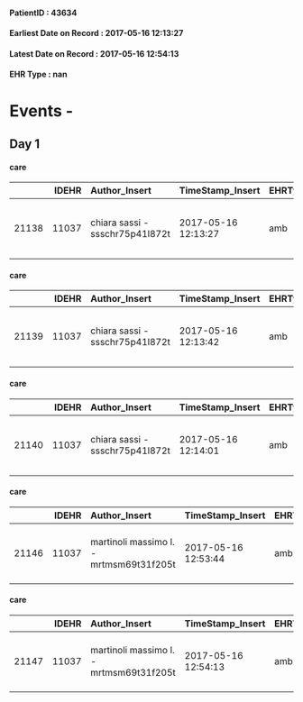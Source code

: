
#### PatientID : 43634
#### Earliest Date on Record : 2017-05-16 12:13:27
#### Latest Date on Record : 2017-05-16 12:54:13
#### EHR Type : nan

# Events - 

## Day 1

#### care
|       |   IDEHR | Author_Insert                   | TimeStamp_Insert    | EHRType   |   PatientID |   IDGESTIONE_AUSILI |   opt_annulla_consegna | ds_note_x                                                   | dt_Ric_consegna     | opt_ausilio                                     |
|------:|--------:|:--------------------------------|:--------------------|:----------|------------:|--------------------:|-----------------------:|:------------------------------------------------------------|:--------------------|:------------------------------------------------|
| 21138 |   11037 | chiara sassi - ssschr75p41l872t | 2017-05-16 12:13:27 | amb       |       43634 |               21093 |                      0 | x delivery contact his wife or son 335 5457058 34805233453. | 2017-05-16 00:00:00 | electronic articulated bed with side rails # 14 |

#### care
|       |   IDEHR | Author_Insert                   | TimeStamp_Insert    | EHRType   |   PatientID |   IDGESTIONE_AUSILI |   opt_annulla_consegna | dt_Ric_consegna     | opt_ausilio                             |
|------:|--------:|:--------------------------------|:--------------------|:----------|------------:|--------------------:|-----------------------:|:--------------------|:----------------------------------------|
| 21139 |   11037 | chiara sassi - ssschr75p41l872t | 2017-05-16 12:13:42 | amb       |       43634 |               21094 |                      0 | 2017-05-16 00:00:00 | antid air mattress with compressor # 16 |

#### care
|       |   IDEHR | Author_Insert                   | TimeStamp_Insert    | EHRType   |   PatientID |   IDGESTIONE_AUSILI |   opt_annulla_consegna | ds_note_x                                                   | dt_Ric_consegna     | opt_ausilio                             |
|------:|--------:|:--------------------------------|:--------------------|:----------|------------:|--------------------:|-----------------------:|:------------------------------------------------------------|:--------------------|:----------------------------------------|
| 21140 |   11037 | chiara sassi - ssschr75p41l872t | 2017-05-16 12:14:01 | amb       |       43634 |               21095 |                      0 | x delivery contact his wife or son 335 5457058 34805233453. | 2017-05-16 00:00:00 | antid air mattress with compressor # 16 |

#### care
|       |   IDEHR | Author_Insert                           | TimeStamp_Insert    | EHRType   |   PatientID |   IDGESTIONE_AUSILI |   ds_ncons |   opt_annulla_consegna | ds_note_x                                                   | dt_Ric_consegna     | dt_ric_cons_forn    | opt_ausilio                             |
|------:|--------:|:----------------------------------------|:--------------------|:----------|------------:|--------------------:|-----------:|-----------------------:|:------------------------------------------------------------|:--------------------|:--------------------|:----------------------------------------|
| 21146 |   11037 | martinoli massimo l. - mrtmsm69t31f205t | 2017-05-16 12:53:44 | amb       |       43634 |               21101 |      30502 |                      0 | x delivery contact his wife or son 335 5457058 34805233453. | 2017-05-16 00:00:00 | 2017-05-16 00:00:00 | antid air mattress with compressor # 16 |

#### care
|       |   IDEHR | Author_Insert                           | TimeStamp_Insert    | EHRType   |   PatientID |   IDGESTIONE_AUSILI |   ds_ncons |   opt_annulla_consegna | ds_note_x                                                   | dt_Ric_consegna     | dt_ric_cons_forn    | opt_ausilio                                     |
|------:|--------:|:----------------------------------------|:--------------------|:----------|------------:|--------------------:|-----------:|-----------------------:|:------------------------------------------------------------|:--------------------|:--------------------|:------------------------------------------------|
| 21147 |   11037 | martinoli massimo l. - mrtmsm69t31f205t | 2017-05-16 12:54:13 | amb       |       43634 |               21102 |      30502 |                      0 | x delivery contact his wife or son 335 5457058 34805233453. | 2017-05-16 00:00:00 | 2017-05-16 00:00:00 | electronic articulated bed with side rails # 14 |


